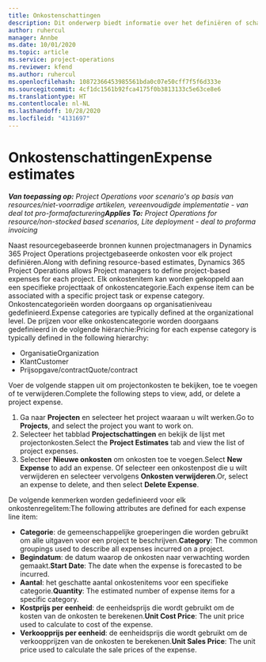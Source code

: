 ```yaml
---
title: Onkostenschattingen
description: Dit onderwerp biedt informatie over het definiëren of schatten van projectgebaseerde onkosten.
author: ruhercul
manager: Annbe
ms.date: 10/01/2020
ms.topic: article
ms.service: project-operations
ms.reviewer: kfend
ms.author: ruhercul
ms.openlocfilehash: 10872366453985561bda0c07e50cff7f5f6d333e
ms.sourcegitcommit: 4cf1dc1561b92fca4175f0b3813133c5e63ce8e6
ms.translationtype: HT
ms.contentlocale: nl-NL
ms.lasthandoff: 10/28/2020
ms.locfileid: "4131697"
---
```

# <a name="expense-estimates"></a><span data-ttu-id="7a363-103">Onkostenschattingen</span><span class="sxs-lookup"><span data-stu-id="7a363-103">Expense estimates</span></span>
<span data-ttu-id="7a363-104">_**Van toepassing op:** Project Operations voor scenario's op basis van resources/niet-voorradige artikelen, vereenvoudigde implementatie - van deal tot pro-formafacturering_</span><span class="sxs-lookup"><span data-stu-id="7a363-104">_**Applies To:** Project Operations for resource/non-stocked based scenarios, Lite deployment - deal to proforma invoicing_</span></span>

<span data-ttu-id="7a363-105">Naast resourcegebaseerde bronnen kunnen projectmanagers in Dynamics 365 Project Operations projectgebaseerde onkosten voor elk project definiëren.</span><span class="sxs-lookup"><span data-stu-id="7a363-105">Along with defining resource-based estimates, Dynamics 365 Project Operations allows Project managers to define project-based expenses for each project.</span></span> <span data-ttu-id="7a363-106">Elk onkostenitem kan worden gekoppeld aan een specifieke projecttaak of onkostencategorie.</span><span class="sxs-lookup"><span data-stu-id="7a363-106">Each expense item can be associated with a specific project task or expense category.</span></span> <span data-ttu-id="7a363-107">Onkostencategorieën worden doorgaans op organisatieniveau gedefinieerd.</span><span class="sxs-lookup"><span data-stu-id="7a363-107">Expense categories are typically defined at the organizational level.</span></span> <span data-ttu-id="7a363-108">De prijzen voor elke onkostencategorie worden doorgaans gedefinieerd in de volgende hiërarchie:</span><span class="sxs-lookup"><span data-stu-id="7a363-108">Pricing for each expense category is typically defined in the following hierarchy:</span></span>

- <span data-ttu-id="7a363-109">Organisatie</span><span class="sxs-lookup"><span data-stu-id="7a363-109">Organization</span></span>
- <span data-ttu-id="7a363-110">Klant</span><span class="sxs-lookup"><span data-stu-id="7a363-110">Customer</span></span>
- <span data-ttu-id="7a363-111">Prijsopgave/contract</span><span class="sxs-lookup"><span data-stu-id="7a363-111">Quote/contract</span></span>

<span data-ttu-id="7a363-112">Voer de volgende stappen uit om projectonkosten te bekijken, toe te voegen of te verwijderen.</span><span class="sxs-lookup"><span data-stu-id="7a363-112">Complete the following steps to view, add, or delete a project expense.</span></span>

1. <span data-ttu-id="7a363-113">Ga naar **Projecten** en selecteer het project waaraan u wilt werken.</span><span class="sxs-lookup"><span data-stu-id="7a363-113">Go to **Projects**, and select the project you want to work on.</span></span>
2. <span data-ttu-id="7a363-114">Selecteer het tabblad **Projectschattingen** en bekijk de lijst met projectonkosten.</span><span class="sxs-lookup"><span data-stu-id="7a363-114">Select the **Project Estimates** tab and view the list of project expenses.</span></span>
3. <span data-ttu-id="7a363-115">Selecteer **Nieuwe onkosten** om onkosten toe te voegen.</span><span class="sxs-lookup"><span data-stu-id="7a363-115">Select **New Expense** to add an expense.</span></span> <span data-ttu-id="7a363-116">Of selecteer een onkostenpost die u wilt verwijderen en selecteer vervolgens **Onkosten verwijderen**.</span><span class="sxs-lookup"><span data-stu-id="7a363-116">Or, select an expense to delete, and then select **Delete Expense**.</span></span>

<span data-ttu-id="7a363-117">De volgende kenmerken worden gedefinieerd voor elk onkostenregelitem:</span><span class="sxs-lookup"><span data-stu-id="7a363-117">The following attributes are defined for each expense line item:</span></span>

- <span data-ttu-id="7a363-118">**Categorie**: de gemeenschappelijke groeperingen die worden gebruikt om alle uitgaven voor een project te beschrijven.</span><span class="sxs-lookup"><span data-stu-id="7a363-118">**Category**: The common groupings used to describe all expenses incurred on a project.</span></span>
- <span data-ttu-id="7a363-119">**Begindatum**: de datum waarop de onkosten naar verwachting worden gemaakt.</span><span class="sxs-lookup"><span data-stu-id="7a363-119">**Start Date**: The date when the expense is forecasted to be incurred.</span></span>
- <span data-ttu-id="7a363-120">**Aantal**: het geschatte aantal onkostenitems voor een specifieke categorie.</span><span class="sxs-lookup"><span data-stu-id="7a363-120">**Quantity**: The estimated number of expense items for a specific category.</span></span>
- <span data-ttu-id="7a363-121">**Kostprijs per eenheid**: de eenheidsprijs die wordt gebruikt om de kosten van de onkosten te berekenen.</span><span class="sxs-lookup"><span data-stu-id="7a363-121">**Unit Cost Price**: The unit price used to calculate to cost of the expense.</span></span>
- <span data-ttu-id="7a363-122">**Verkoopprijs per eenheid**: de eenheidsprijs die wordt gebruikt om de verkoopprijzen van de onkosten te berekenen.</span><span class="sxs-lookup"><span data-stu-id="7a363-122">**Unit Sales Price**: The unit price used to calculate the sale prices of the expense.</span></span>

